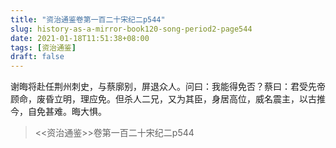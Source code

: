 ```yaml
---
title: "资治通鉴卷第一百二十宋纪二p544"
slug: history-as-a-mirror-book120-song-period2-page544
date: 2021-01-18T11:51:38+08:00
tags: [资治通鉴]
draft: false
---
```


谢晦将赴任荆州刺史，与蔡廓别，屏退众人。问曰：我能得免否？蔡曰：君受先帝顾命，废昏立明，理应免。但杀人二兄，又为其臣，身居高位，威名震主，以古推今，自免甚难。晦大惧。
> <<资治通鉴>>卷第一百二十宋纪二p544
